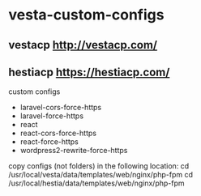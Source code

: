 # vesta-custom-configs
## vestacp http://vestacp.com/
## hestiacp https://hestiacp.com/

custom configs 
- laravel-cors-force-https
- laravel-force-https
- react
- react-cors-force-https 
- react-force-https
- wordpress2-rewrite-force-https

copy configs (not folders) in the following location:
cd /usr/local/vesta/data/templates/web/nginx/php-fpm
cd /usr/local/hestia/data/templates/web/nginx/php-fpm
